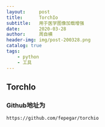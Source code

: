 ```yaml
---
layout:     post
title:      TorchIo
subtitle:   用于医学图像加载增强
date:       2020-03-28
author:     周自横
header-img: img/post-200328.png
catalog: true
tags:
    - python
    - 工具
---
```


## TorchIo

### Github地址为

`https://github.com/fepegar/torchio`